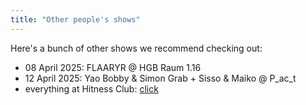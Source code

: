```yaml
---
title: "Other people's shows"
---
```


Here's a bunch of other shows we recommend checking out:

- 08 April 2025: FLAARYR @ HGB Raum 1.16
- 12 April 2025: Yao Bobby & Simon Grab + Sisso & Maiko @ P_ac_t
- everything at Hitness Club: [click](https://hitness.club/events)
